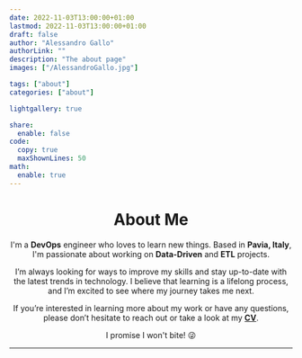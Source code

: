 ```yaml
---
date: 2022-11-03T13:00:00+01:00
lastmod: 2022-11-03T13:00:00+01:00
draft: false
author: "Alessandro Gallo"
authorLink: ""
description: "The about page"
images: ["/AlessandroGallo.jpg"]

tags: ["about"]
categories: ["about"]

lightgallery: true

share:
  enable: false
code:
  copy: true
  maxShownLines: 50
math:
  enable: true
---
```


<h1 style="text-align: center;">About Me</h1>


<p align="center">I'm a <strong>DevOps</strong> engineer who loves to learn new things. Based in <strong>Pavia, Italy</strong>, I'm passionate about working on <strong>Data-Driven</strong> and <strong>ETL</strong> projects. </p>

<p align="center">I’m always looking for ways to improve my skills and stay up-to-date with the latest trends in technology. I believe that learning is a lifelong process, and I’m excited to see where my journey takes me next. </p>

<p align="center">If you’re interested in learning more about my work or have any questions, please don’t hesitate to reach out or take a look at my <a href="/images/AlessandroGallo_CV.pdf"><strong>CV</strong></a>. </p>

<p align="center">I promise I won't bite! 😜</p>

---
